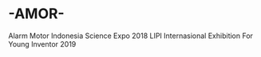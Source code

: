 # -AMOR-


Alarm Motor
Indonesia Science Expo 2018 LIPI
Internasional Exhibition For Young Inventor 2019
